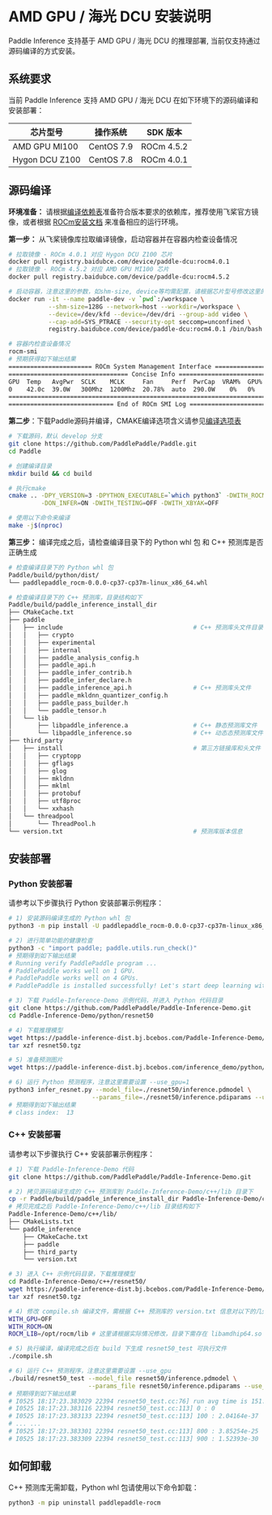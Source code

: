 # AMD GPU / 海光 DCU 安装说明

Paddle Inference 支持基于 AMD GPU / 海光 DCU 的推理部署, 当前仅支持通过源码编译的方式安装。

## 系统要求

当前 Paddle Inference 支持 AMD GPU / 海光 DCU 在如下环境下的源码编译和安装部署：

| 芯片型号 | 操作系统 | SDK 版本 |
| ---- | ---- | ---- |
| AMD GPU MI100  | CentOS 7.9 | ROCm 4.5.2 |
| Hygon DCU Z100 | CentOS 7.8 | ROCm 4.0.1 |

## 源码编译

**环境准备：** 请根据[编译依赖表](https://www.paddlepaddle.org.cn/documentation/docs/zh/develop/install/Tables.html)准备符合版本要求的依赖库，推荐使用飞桨官方镜像，或者根据 [ROCm安装文档](https://rocmdocs.amd.com/en/latest/Installation_Guide/Installation-Guide.html#centos-rhel) 来准备相应的运行环境。

**第一步：** 从飞桨镜像库拉取编译镜像，启动容器并在容器内检查设备情况

```bash
# 拉取镜像 - ROCm 4.0.1 对应 Hygon DCU Z100 芯片
docker pull registry.baidubce.com/device/paddle-dcu:rocm4.0.1
# 拉取镜像 - ROCm 4.5.2 对应 AMD GPU MI100 芯片
docker pull registry.baidubce.com/device/paddle-dcu:rocm4.5.2

# 启动容器，注意这里的参数，如shm-size, device等均需配置，请根据芯片型号修改这里的镜像名称
docker run -it --name paddle-dev -v `pwd`:/workspace \
           --shm-size=128G --network=host --workdir=/workspace \
           --device=/dev/kfd --device=/dev/dri --group-add video \
           --cap-add=SYS_PTRACE --security-opt seccomp=unconfined \
           registry.baidubce.com/device/paddle-dcu:rocm4.0.1 /bin/bash

# 容器内检查设备情况
rocm-smi
# 预期获得如下输出结果
======================= ROCm System Management Interface =======================
================================= Concise Info =================================
GPU  Temp   AvgPwr  SCLK    MCLK     Fan     Perf  PwrCap  VRAM%  GPU%
0    42.0c  39.0W   300Mhz  1200Mhz  20.78%  auto  290.0W    0%   0%
================================================================================
============================= End of ROCm SMI Log ==============================
```

**第二步**：下载Paddle源码并编译，CMAKE编译选项含义请参见[编译选项表](https://www.paddlepaddle.org.cn/documentation/docs/zh/develop/install/Tables.html#Compile)

```bash
# 下载源码，默认 develop 分支
git clone https://github.com/PaddlePaddle/Paddle.git
cd Paddle

# 创建编译目录
mkdir build && cd build

# 执行cmake
cmake .. -DPY_VERSION=3 -DPYTHON_EXECUTABLE=`which python3` -DWITH_ROCM=ON \
         -DON_INFER=ON -DWITH_TESTING=OFF -DWITH_XBYAK=OFF

# 使用以下命令来编译
make -j$(nproc)
```

**第三步：** 编译完成之后，请检查编译目录下的 Python whl 包 和 C++ 预测库是否正确生成

```bash
# 检查编译目录下的 Python whl 包
Paddle/build/python/dist/
└── paddlepaddle_rocm-0.0.0-cp37-cp37m-linux_x86_64.whl

# 检查编译目录下的 C++ 预测库，目录结构如下
Paddle/build/paddle_inference_install_dir
├── CMakeCache.txt
├── paddle
│   ├── include                                    # C++ 预测库头文件目录
│   │   ├── crypto
│   │   ├── experimental
│   │   ├── internal
│   │   ├── paddle_analysis_config.h
│   │   ├── paddle_api.h
│   │   ├── paddle_infer_contrib.h
│   │   ├── paddle_infer_declare.h
│   │   ├── paddle_inference_api.h                 # C++ 预测库头文件
│   │   ├── paddle_mkldnn_quantizer_config.h
│   │   ├── paddle_pass_builder.h
│   │   └── paddle_tensor.h
│   └── lib
│       ├── libpaddle_inference.a                  # C++ 静态预测库文件
│       └── libpaddle_inference.so                 # C++ 动态态预测库文件
├── third_party
│   ├── install                                    # 第三方链接库和头文件
│   │   ├── cryptopp
│   │   ├── gflags
│   │   ├── glog
│   │   ├── mkldnn
│   │   ├── mklml
│   │   ├── protobuf
│   │   ├── utf8proc
│   │   └── xxhash
│   └── threadpool
│       └── ThreadPool.h
└── version.txt                                    # 预测库版本信息
```

## 安装部署

### Python 安装部署

请参考以下步骤执行 Python 安装部署示例程序：

```bash
# 1) 安装源码编译生成的 Python whl 包
python3 -m pip install -U paddlepaddle_rocm-0.0.0-cp37-cp37m-linux_x86_64.whl

# 2) 进行简单功能的健康检查
python3 -c "import paddle; paddle.utils.run_check()"
# 预期得到如下输出结果
# Running verify PaddlePaddle program ...
# PaddlePaddle works well on 1 GPU.
# PaddlePaddle works well on 4 GPUs.
# PaddlePaddle is installed successfully! Let's start deep learning with PaddlePaddle now.

# 3) 下载 Paddle-Inference-Demo 示例代码，并进入 Python 代码目录
git clone https://github.com/PaddlePaddle/Paddle-Inference-Demo.git
cd Paddle-Inference-Demo/python/resnet50

# 4) 下载推理模型
wget https://paddle-inference-dist.bj.bcebos.com/Paddle-Inference-Demo/resnet50.tgz
tar xzf resnet50.tgz

# 5) 准备预测图片
wget https://paddle-inference-dist.bj.bcebos.com/inference_demo/python/resnet50/ILSVRC2012_val_00000247.jpeg

# 6) 运行 Python 预测程序，注意这里需要设置 --use_gpu=1
python3 infer_resnet.py --model_file=./resnet50/inference.pdmodel \
                       --params_file=./resnet50/inference.pdiparams --use_gpu=1
# 预期得到如下输出结果
# class index:  13
```

### C++ 安装部署

请参考以下步骤执行 C++ 安装部署示例程序：

```bash
# 1) 下载 Paddle-Inference-Demo 代码
git clone https://github.com/PaddlePaddle/Paddle-Inference-Demo.git

# 2) 拷贝源码编译生成的 C++ 预测库到 Paddle-Inference-Demo/c++/lib 目录下
cp -r Paddle/build/paddle_inference_install_dir Paddle-Inference-Demo/c++/lib/paddle_inference
# 拷贝完成之后 Paddle-Inference-Demo/c++/lib 目录结构如下
Paddle-Inference-Demo/c++/lib/
├── CMakeLists.txt
└── paddle_inference
    ├── CMakeCache.txt
    ├── paddle
    ├── third_party
    └── version.txt

# 3) 进入 C++ 示例代码目录，下载推理模型
cd Paddle-Inference-Demo/c++/resnet50/
wget https://paddle-inference-dist.bj.bcebos.com/Paddle-Inference-Demo/resnet50.tgz
tar xzf resnet50.tgz

# 4) 修改 compile.sh 编译文件，需根据 C++ 预测库的 version.txt 信息对以下的几处内容进行修改
WITH_GPU=OFF
WITH_ROCM=ON
ROCM_LIB=/opt/rocm/lib # 这里请根据实际情况修改，目录下需存在 libamdhip64.so 库

# 5) 执行编译，编译完成之后在 build 下生成 resnet50_test 可执行文件
./compile.sh

# 6) 运行 C++ 预测程序，注意这里需要设置 --use_gpu
./build/resnet50_test --model_file resnet50/inference.pdmodel \
                      --params_file resnet50/inference.pdiparams --use_gpu
# 预期得到如下输出结果
# I0525 18:17:23.383029 22394 resnet50_test.cc:76] run avg time is 151.992 ms
# I0525 18:17:23.383116 22394 resnet50_test.cc:113] 0 : 0
# I0525 18:17:23.383133 22394 resnet50_test.cc:113] 100 : 2.04164e-37
# ... ...
# I0525 18:17:23.383301 22394 resnet50_test.cc:113] 800 : 3.85254e-25
# I0525 18:17:23.383309 22394 resnet50_test.cc:113] 900 : 1.52393e-30
```

## 如何卸载

C++ 预测库无需卸载，Python whl 包请使用以下命令卸载：

```bash
python3 -m pip uninstall paddlepaddle-rocm
```
